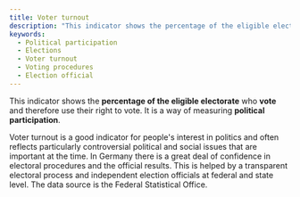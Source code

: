 ```yaml
---
title: Voter turnout
description: "This indicator shows the percentage of the eligible electorate who vote and therefore use their right to vote. It is a way of measuring political participation."
keywords:
  - Political participation
  - Elections
  - Voter turnout
  - Voting procedures
  - Election official
---
```


<!-- Prologue start -->

This indicator shows the **percentage of the eligible electorate** who **vote** and therefore use their right to vote. It is a way of measuring **political participation**. 

Voter turnout is a good indicator for people's interest in politics and often reflects particularly controversial political and social issues that are important at the time. In Germany there is a great deal of confidence in electoral procedures and the official results. This is helped by a transparent electoral process and independent election officials at federal and state level. The data source is the Federal Statistical Office.

<!-- Prologue end -->

<!--ChartList-->
